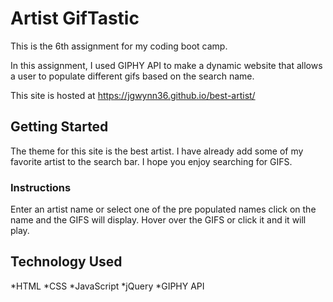 # Artist GifTastic

This is the 6th assignment for my coding boot camp.

In this assignment, I used GIPHY API to make a dynamic website that allows a user to populate different gifs based on the search name.  

This site is hosted at https://jgwynn36.github.io/best-artist/

## Getting Started

The theme for this site is the best artist.  I have already add some of my favorite artist to the search bar.  I hope you enjoy searching for GIFS.

### Instructions

Enter an artist name or select one of the pre populated names click on the name and the GIFS will display.  Hover over the GIFS or click it and it will play.

## Technology Used

*HTML
*CSS
*JavaScript
*jQuery
*GIPHY API